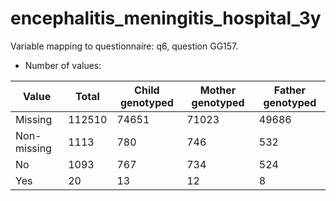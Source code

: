 # encephalitis_meningitis_hospital_3y
Variable mapping to questionnaire: q6, question GG157.
- Number of values:

| Value | Total | Child genotyped | Mother genotyped | Father genotyped |
| ----- | ----- | --------------- | ---------------- | ---------------- |
| Missing | 112510 | 74651 | 71023 | 49686 |
| Non-missing | 1113 | 780 | 746 | 532 |
| No | 1093 | 767 | 734 |524 |
| Yes | 20 | 13 | 12 |8 |



